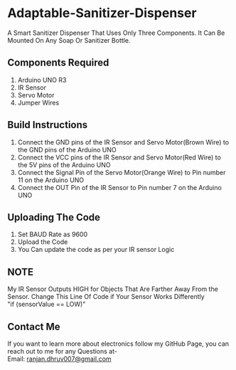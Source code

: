 # Adaptable-Sanitizer-Dispenser
A Smart Sanitizer Dispenser That Uses Only Three Components. It Can Be Mounted On Any Soap Or Sanitizer Bottle.

## Components Required
1. Arduino UNO R3
2. IR Sensor
3. Servo Motor
4. Jumper Wires

## Build Instructions
1. Connect the GND pins of the IR Sensor and Servo Motor(Brown Wire) to the GND pins of the Arduino UNO
2. Connect the VCC pins of the IR Sensor and Servo Motor(Red Wire) to the 5V pins of the Arduino UNO
3. Connect the Signal Pin of the Servo Motor(Orange Wire) to Pin number 11 on the Arduino UNO
4. Connect the OUT Pin of the IR Sensor to Pin number 7 on the Arduino UNO

## Uploading The Code
1. Set BAUD Rate as 9600
2. Upload the Code
3. You Can update the code as per your IR sensor Logic

## NOTE
My IR Sensor Outputs HIGH for Objects That Are Farther Away From the Sensor.
Change This Line Of Code if Your Sensor Works Differently     
"if (sensorValue == LOW)"

## Contact Me
If you want to learn more about electronics follow my GitHub Page, 
you can reach out to me for any Questions at-    
Email: ranjan.dhruv007@gmail.com


